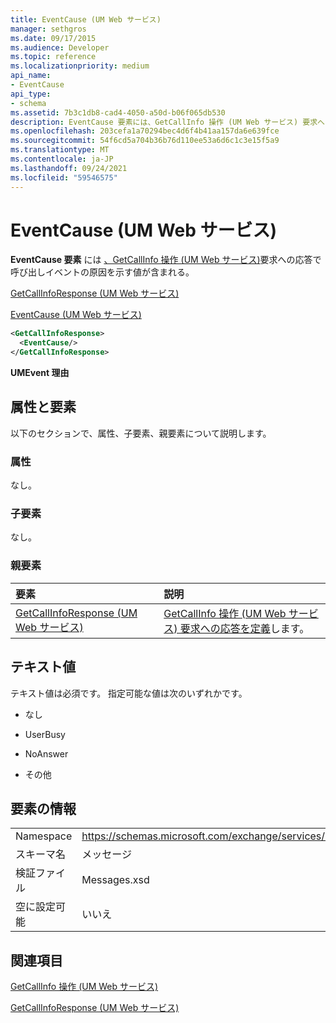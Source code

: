 ```yaml
---
title: EventCause (UM Web サービス)
manager: sethgros
ms.date: 09/17/2015
ms.audience: Developer
ms.topic: reference
ms.localizationpriority: medium
api_name:
- EventCause
api_type:
- schema
ms.assetid: 7b3c1db8-cad4-4050-a50d-b06f065db530
description: EventCause 要素には、GetCallInfo 操作 (UM Web サービス) 要求への応答で呼び出しイベントの原因を示す値が含まれる。
ms.openlocfilehash: 203cefa1a70294bec4d6f4b41aa157da6e639fce
ms.sourcegitcommit: 54f6cd5a704b36b76d110ee53a6d6c1c3e15f5a9
ms.translationtype: MT
ms.contentlocale: ja-JP
ms.lasthandoff: 09/24/2021
ms.locfileid: "59546575"
---
```

# <a name="eventcause-um-web-service"></a>EventCause (UM Web サービス)

**EventCause 要素** には [、GetCallInfo 操作 (UM Web サービス)](getcallinfo-operation-um-web-service.md)要求への応答で呼び出しイベントの原因を示す値が含まれる。 
  
[GetCallInfoResponse (UM Web サービス)](getcallinforesponse-um-web-service.md)
  
[EventCause (UM Web サービス)](eventcause-um-web-service.md)
  
```xml
<GetCallInfoResponse>
  <EventCause/>
</GetCallInfoResponse>
```

 **UMEvent 理由**
## <a name="attributes-and-elements"></a>属性と要素

以下のセクションで、属性、子要素、親要素について説明します。
  
### <a name="attributes"></a>属性

なし。
  
### <a name="child-elements"></a>子要素

なし。
  
### <a name="parent-elements"></a>親要素

|**要素**|**説明**|
|:-----|:-----|
|[GetCallInfoResponse (UM Web サービス)](getcallinforesponse-um-web-service.md) <br/> |[GetCallInfo 操作 (UM Web サービス) 要求への応答を定義](getcallinfo-operation-um-web-service.md)します。  <br/> |
   
## <a name="text-value"></a>テキスト値

テキスト値は必須です。 指定可能な値は次のいずれかです。
  
- なし
    
- UserBusy
    
- NoAnswer
    
- その他
    
## <a name="element-information"></a>要素の情報

|||
|:-----|:-----|
|Namespace  <br/> |https://schemas.microsoft.com/exchange/services/2006/messages  <br/> |
|スキーマ名  <br/> |メッセージ  <br/> |
|検証ファイル  <br/> |Messages.xsd  <br/> |
|空に設定可能  <br/> |いいえ  <br/> |
   
## <a name="see-also"></a>関連項目



[GetCallInfo 操作 (UM Web サービス)](getcallinfo-operation-um-web-service.md)
  
[GetCallInfoResponse (UM Web サービス)](getcallinforesponse-um-web-service.md)

